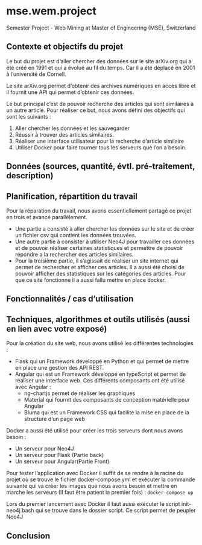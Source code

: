 # mse.wem.project
Semester Project - Web Mining at Master of Engineering (MSE), Switzerland


## Contexte et objectifs du projet

Le but du projet est d’aller chercher des données sur le site arXiv.org qui a été créé en 1991 et qui a évolué au fil du temps. 
Car il a été déplacé en 2001 à l’université de Cornell. 

Le site arXiv.org permet d’obtenir des archives numériques en accès libre et il fournit une API qui permet d’obtenir ces données.

Le but principal c’est de pouvoir recherche des articles qui sont similaires à un autre article. 
Pour réaliser ce but, nous avons défini des objectifs qui sont les suivants :
1. Aller chercher les données et les sauvegarder
2. Réussir à trouver des articles similaires.
3. Réaliser une interface utilisateur pour la recherche d’article similaire
4. Utiliser Docker pour faire tourner tous les serveurs que l’on a besoin.


## Données (sources, quantité, évtl. pré-traitement, description)

## Planification, répartition du travail
Pour la réparation du travail, nous avons essentiellement partagé ce projet en trois et avancé parallèlement.
* Une partie a consisté à aller chercher les données sur le site et de créer un fichier csv qui contient les données trouvées. 
* Une autre partie à consister à utiliser Neo4J pour travailler ces données et de pouvoir réaliser certaines statistiques 
  et permettre de pouvoir répondre a la rechercher des articles similaires. 
* Pour la troisième partie, il s’agissait de réaliser un site internet qui permet de rechercher et afficher ces articles. 
 Il a aussi été choisi de pouvoir afficher des statistiques sur les catégories des articles. 
 Pour que ce site fonctionne il a aussi fallu mettre en place docker.


## Fonctionnalités / cas d’utilisation

## Techniques, algorithmes et outils utilisés (aussi en lien avec votre exposé)

Pour la création du site web, nous avons utilisé les différentes technologies :
* Flask qui un Framework développé en Python et qui permet de mettre en place une gestion des API REST.
* Angular qui est un Framework développé en typeScript et permet de réaliser une interface web. 
  Ces différents composants ont été utilisé avec Angular : 
  * ng-chartjs permet de réaliser les graphiques
  * Material qui fournit des composants de conception matérielle pour Angular  
  * Bluma qui est un Framework CSS qui facilite la mise en place de la structure d’un page web

Docker a aussi été utilisé pour créer les trois serveurs dont nous avons besoin :
* Un serveur pour Neo4J
* Un serveur pour Flask (Partie back)
* Un serveur pour Angular(Partie Front)

Pour tester l’application avec Docker il suffit de se rendre à la racine du projet où se trouve le fichier docker-compose.yml 
et exécuter la commande suivante qui va créer les images que nous avons besoin et mettre en marche les serveurs 
(Il faut être patient la premier fois) : `docker-compose up`

Lors du premier lancement avec Docker il faut aussi exécuter le script init-neo4j.bash qui se trouve dans le dossier script. 
Ce script permet de peupler Neo4J



## Conclusion
